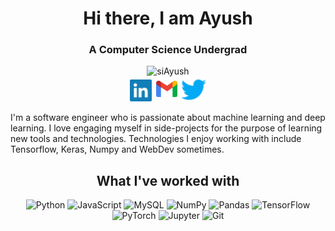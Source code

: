 <!-- <h1 align="center">Hi there, I am Ayush<img src="wave.gif" width="30px"></h1> -->
<h1 align="center">Hi there, I am Ayush</h1>

<h3 align="center">A Computer Science Undergrad</h3>

<p align="center">
    
<img src="https://komarev.com/ghpvc/?username=siAyush" alt="siAyush" />

<br/>
<a href="https://www.linkedin.com/in/siayush/"><img src="linkedin.svg", width="35" height="35"></a>
<a href="mailto:siayush.gupta@gmail.com"><img src="gmail.svg", width="40" height="40"></a>
<a href="https://twitter.com/siAyushh"><img src="twitter.svg", width="40" height="40"></a>

I'm a software engineer who is passionate about machine learning and deep learning. I love engaging myself in side-projects for the purpose of learning new tools and technologies. Technologies I enjoy working with include Tensorflow, Keras, Numpy and WebDev sometimes.

<!-- <h2 align="center"><img src="bolt.gif" width="30px">What I've worked with</h2> -->
<h2 align="center">What I've worked with</h2>
<p align="center">
    <img alt="Python" src="https://img.shields.io/badge/python%20-%2314354C.svg?&style=for-the-badge&logo=python&logoColor=white"/>
    <img alt="JavaScript" src="https://img.shields.io/badge/javascript%20-%23323330.svg?&style=for-the-badge&logo=javascript&logoColor=%23F7DF1E"/>
    <img alt="MySQL" src="https://img.shields.io/badge/mysql-%2300f.svg?&style=for-the-badge&logo=mysql&logoColor=white"/>
    <img alt="NumPy" src="https://img.shields.io/badge/numpy%20-%23013243.svg?&style=for-the-badge&logo=numpy&logoColor=white" />
    <img alt="Pandas" src="https://img.shields.io/badge/pandas%20-%23150458.svg?&style=for-the-badge&logo=pandas&logoColor=white" />
    <img alt="TensorFlow" src="https://img.shields.io/badge/TensorFlow%20-%23FF6F00.svg?&style=for-the-badge&logo=TensorFlow&logoColor=white" />
    <img alt="PyTorch" src="https://img.shields.io/badge/PyTorch%20-%23EE4C2C.svg?&style=for-the-badge&logo=PyTorch&logoColor=white" />
    <img alt="Jupyter" src="https://img.shields.io/badge/Jupyter%20-%23F37626.svg?&style=for-the-badge&logo=Jupyter&logoColor=white" />
    <img alt="Git" src="https://img.shields.io/badge/git%20-%23F05033.svg?&style=for-the-badge&logo=git&logoColor=white"/>
</p>
